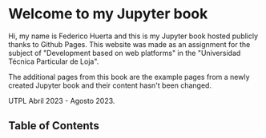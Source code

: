 # Welcome to my Jupyter book

Hi, my name is Federico Huerta and this is my Jupyter book hosted publicly thanks to Github Pages. This website was made as an assignment for the subject of "Development based on web platforms" in the "Universidad Técnica Particular de Loja".

The additional pages from this book are the example pages from a newly created Jupyter book and their content hasn't been changed.

UTPL Abril 2023 - Agosto 2023.


## Table of Contents
```{tableofcontents}
```
